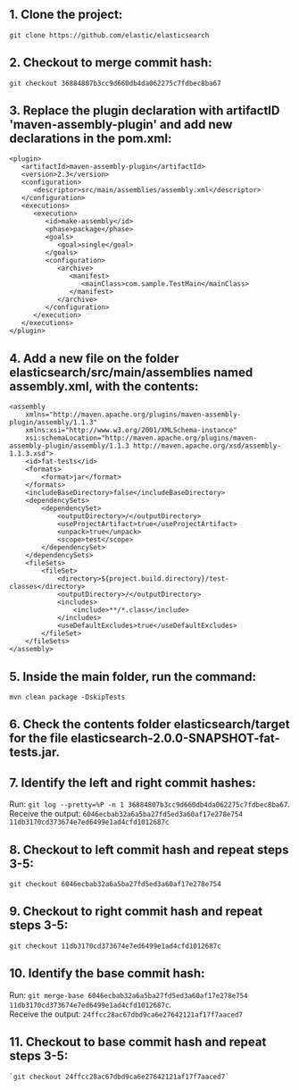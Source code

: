 ## 1. Clone the project:  
   `git clone https://github.com/elastic/elasticsearch`

## 2. Checkout to merge commit hash:  
   `git checkout 36884807b3cc9d660db4da062275c7fdbec8ba67`

## 3. Replace the plugin declaration with artifactID 'maven-assembly-plugin' and add new declarations in the **pom.xml**:

```
<plugin>
   <artifactId>maven-assembly-plugin</artifactId>
   <version>2.3</version>
   <configuration>
      <descriptor>src/main/assemblies/assembly.xml</descriptor>
   </configuration>
   <executions>
      <execution>
         <id>make-assembly</id>
         <phase>package</phase>
         <goals>
            <goal>single</goal>
         </goals>
         <configuration>
            <archive>
               <manifest>
                  <mainClass>com.sample.TestMain</mainClass>
               </manifest>
            </archive>
         </configuration>
      </execution>
   </executions>
</plugin>
```

## 4. Add a new file on the folder **elasticsearch/src/main/assemblies** named assembly.xml, with the contents:
```
<assembly
    xmlns="http://maven.apache.org/plugins/maven-assembly-plugin/assembly/1.1.3"
    xmlns:xsi="http://www.w3.org/2001/XMLSchema-instance"
    xsi:schemaLocation="http://maven.apache.org/plugins/maven-assembly-plugin/assembly/1.1.3 http://maven.apache.org/xsd/assembly-1.1.3.xsd">
    <id>fat-tests</id>
    <formats>
        <format>jar</format>
    </formats>
    <includeBaseDirectory>false</includeBaseDirectory>
    <dependencySets>
        <dependencySet>
            <outputDirectory>/</outputDirectory>
            <useProjectArtifact>true</useProjectArtifact>
            <unpack>true</unpack>
            <scope>test</scope>
        </dependencySet>
    </dependencySets>
    <fileSets>
        <fileSet>
            <directory>${project.build.directory}/test-classes</directory>
            <outputDirectory>/</outputDirectory>
            <includes>
                <include>**/*.class</include>
            </includes>
            <useDefaultExcludes>true</useDefaultExcludes>
        </fileSet>
    </fileSets>
</assembly>
```

## 5. Inside the main folder, run the command:
   `mvn clean package -DskipTests`

## 6. Check the contents folder **elasticsearch/target** for the file **elasticsearch-2.0.0-SNAPSHOT-fat-tests.jar**.

## 7. Identify the left and right commit hashes: 
   Run: `git log --pretty=%P -n 1 36884807b3cc9d660db4da062275c7fdbec8ba67`.  
   Receive the output: `6046ecbab32a6a5ba27fd5ed3a60af17e278e754 11db3170cd373674e7ed6499e1ad4cfd1012687c`

## 8. Checkout to left commit hash and repeat steps 3-5:  
   `git checkout 6046ecbab32a6a5ba27fd5ed3a60af17e278e754`

## 9. Checkout to right commit hash and repeat steps 3-5:  
   `git checkout 11db3170cd373674e7ed6499e1ad4cfd1012687c`

## 10. Identify the base commit hash:
   Run: `git merge-base 6046ecbab32a6a5ba27fd5ed3a60af17e278e754 11db3170cd373674e7ed6499e1ad4cfd1012687c`.  
   Receive the output: `24ffcc28ac67dbd9ca6e27642121af17f7aaced7`

## 11. Checkout to base commit hash and repeat steps 3-5:  
    `git checkout 24ffcc28ac67dbd9ca6e27642121af17f7aaced7`
